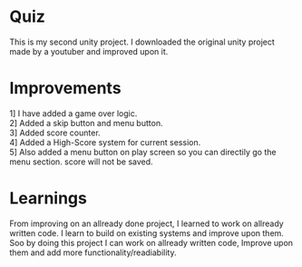 # Quiz
This is my second unity project. I downloaded the original unity project made by a youtuber and improved upon it.

# Improvements
1] I have added a game over logic. <br />
2] Added a skip button and menu button. <br />
3] Added score counter. <br />
4] Added a High-Score system for current session. <br />
5] Also added a menu button on play screen so you can directily go the menu section. score will not be saved. <br />

# Learnings
From improving on an allready done project, I learned to work on allready written code. I learn to build on existing systems and improve upon them. Soo by doing this project I can work on allready written code, Improve upon them and add more functionality/readiability. 
